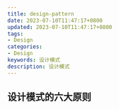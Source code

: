 ```yaml
---
title: design-pattern
date: 2023-07-10T11:47:17+0800
updated: 2023-07-10T11:47:17+0800
tags: 
- Design
categories: 
- Design
keywords: 设计模式
description: 设计模式
---
```


## 设计模式的六大原则
